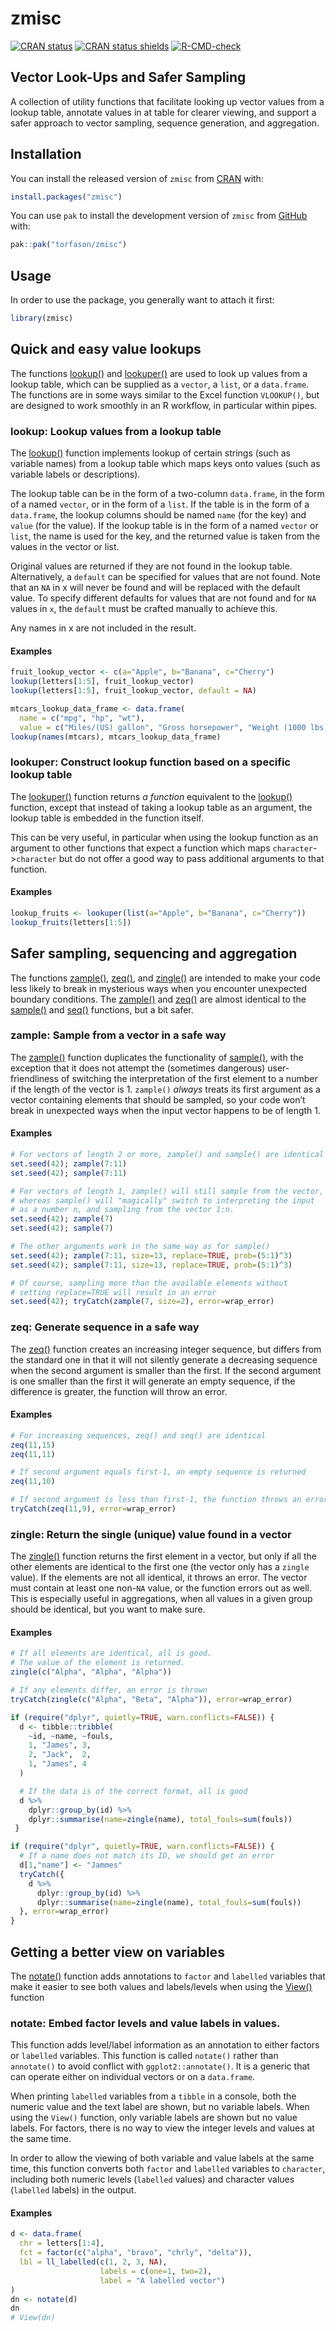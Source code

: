 zmisc
================

<!-- README.md is generated from README.Rmd -->
<!-- badges: start -->

[![CRAN
status](https://www.r-pkg.org/badges/version/zmisc)](https://CRAN.R-project.org/package=zmisc)
[![CRAN status
shields](https://img.shields.io/badge/Git-0.2.3-success)](https://github.com/torfason/zmisc)
[![R-CMD-check](https://github.com/torfason/zmisc/workflows/R-CMD-check/badge.svg)](https://github.com/torfason/zmisc/actions)
<!-- badges: end -->

## Vector Look-Ups and Safer Sampling

A collection of utility functions that facilitate looking up vector
values from a lookup table, annotate values in at table for clearer
viewing, and support a safer approach to vector sampling, sequence
generation, and aggregation.

## Installation

You can install the released version of `zmisc` from
[CRAN](https://cran.r-project.org/package=zmisc) with:

``` r
install.packages("zmisc")
```

You can use `pak` to install the development version of `zmisc` from
[GitHub](https://github.com/torfason/zmisc) with:

``` r
pak::pak("torfason/zmisc")
```

## Usage

In order to use the package, you generally want to attach it first:

``` r
library(zmisc)
```

## Quick and easy value lookups

The functions
[lookup()](https://torfason.github.io/zmisc/reference/lookup.html) and
[lookuper()](https://torfason.github.io/zmisc/reference/lookuper.html)
are used to look up values from a lookup table, which can be supplied as
a `vector`, a `list`, or a `data.frame`. The functions are in some ways
similar to the Excel function `VLOOKUP()`, but are designed to work
smoothly in an R workflow, in particular within pipes.

### lookup: Lookup values from a lookup table

The [lookup()](https://torfason.github.io/zmisc/reference/lookup.html)
function implements lookup of certain strings (such as variable names)
from a lookup table which maps keys onto values (such as variable labels
or descriptions).

The lookup table can be in the form of a two-column `data.frame`, in the
form of a named `vector`, or in the form of a `list`. If the table is in
the form of a `data.frame`, the lookup columns should be named `name`
(for the key) and `value` (for the value). If the lookup table is in the
form of a named `vector` or `list`, the name is used for the key, and
the returned value is taken from the values in the vector or list.

Original values are returned if they are not found in the lookup table.
Alternatively, a `default` can be specified for values that are not
found. Note that an `NA` in x will never be found and will be replaced
with the default value. To specify different defaults for values that
are not found and for `NA` values in `x`, the `default` must be crafted
manually to achieve this.

Any names in x are not included in the result.

#### Examples

``` r
fruit_lookup_vector <- c(a="Apple", b="Banana", c="Cherry")
lookup(letters[1:5], fruit_lookup_vector)
lookup(letters[1:5], fruit_lookup_vector, default = NA)

mtcars_lookup_data_frame <- data.frame(
  name = c("mpg", "hp", "wt"),
  value = c("Miles/(US) gallon", "Gross horsepower", "Weight (1000 lbs)"))
lookup(names(mtcars), mtcars_lookup_data_frame)
```

### lookuper: Construct lookup function based on a specific lookup table

The
[lookuper()](https://torfason.github.io/zmisc/reference/lookuper.html)
function returns *a function* equivalent to the
[lookup()](https://torfason.github.io/zmisc/reference/lookup.html)
function, except that instead of taking a lookup table as an argument,
the lookup table is embedded in the function itself.

This can be very useful, in particular when using the lookup function as
an argument to other functions that expect a function which maps
`character`-\>`character` but do not offer a good way to pass additional
arguments to that function.

#### Examples

``` r
lookup_fruits <- lookuper(list(a="Apple", b="Banana", c="Cherry"))
lookup_fruits(letters[1:5])
```

## Safer sampling, sequencing and aggregation

The functions
[zample()](https://torfason.github.io/zmisc/reference/zample.html),
[zeq()](https://torfason.github.io/zmisc/reference/zeq.html), and
[zingle()](https://torfason.github.io/zmisc/reference/zingle.html) are
intended to make your code less likely to break in mysterious ways when
you encounter unexpected boundary conditions. The
[zample()](https://torfason.github.io/zmisc/reference/zample.html) and
[zeq()](https://torfason.github.io/zmisc/reference/zeq.html) are almost
identical to the [sample()](https://rdrr.io/r/base/sample.html) and
[seq()](https://rdrr.io/r/base/seq.html) functions, but a bit safer.

### zample: Sample from a vector in a safe way

The [zample()](https://torfason.github.io/zmisc/reference/zample.html)
function duplicates the functionality of
[sample()](https://rdrr.io/r/base/sample.html), with the exception that
it does not attempt the (sometimes dangerous) user-friendliness of
switching the interpretation of the first element to a number if the
length of the vector is 1. `zample()` *always* treats its first argument
as a vector containing elements that should be sampled, so your code
won’t break in unexpected ways when the input vector happens to be of
length 1.

#### Examples

``` r
# For vectors of length 2 or more, zample() and sample() are identical
set.seed(42); zample(7:11)
set.seed(42); sample(7:11)

# For vectors of length 1, zample() will still sample from the vector,
# whereas sample() will "magically" switch to interpreting the input
# as a number n, and sampling from the vector 1:n.
set.seed(42); zample(7)
set.seed(42); sample(7)

# The other arguments work in the same way as for sample()
set.seed(42); zample(7:11, size=13, replace=TRUE, prob=(5:1)^3)
set.seed(42); sample(7:11, size=13, replace=TRUE, prob=(5:1)^3)

# Of course, sampling more than the available elements without
# setting replace=TRUE will result in an error
set.seed(42); tryCatch(zample(7, size=2), error=wrap_error)
```

### zeq: Generate sequence in a safe way

The [zeq()](https://torfason.github.io/zmisc/reference/zeq.html)
function creates an increasing integer sequence, but differs from the
standard one in that it will not silently generate a decreasing sequence
when the second argument is smaller than the first. If the second
argument is one smaller than the first it will generate an empty
sequence, if the difference is greater, the function will throw an
error.

#### Examples

``` r
# For increasing sequences, zeq() and seq() are identical
zeq(11,15)
zeq(11,11)

# If second argument equals first-1, an empty sequence is returned
zeq(11,10)

# If second argument is less than first-1, the function throws an error
tryCatch(zeq(11,9), error=wrap_error)
```

### zingle: Return the single (unique) value found in a vector

The [zingle()](https://torfason.github.io/zmisc/reference/zingle.html)
function returns the first element in a vector, but only if all the
other elements are identical to the first one (the vector only has a
`zingle` value). If the elements are not all identical, it throws an
error. The vector must contain at least one non-`NA` value, or the
function errors out as well. This is especially useful in aggregations,
when all values in a given group should be identical, but you want to
make sure.

#### Examples

``` r
# If all elements are identical, all is good.
# The value of the element is returned.
zingle(c("Alpha", "Alpha", "Alpha"))

# If any elements differ, an error is thrown
tryCatch(zingle(c("Alpha", "Beta", "Alpha")), error=wrap_error)

if (require("dplyr", quietly=TRUE, warn.conflicts=FALSE)) {
  d <- tibble::tribble(
    ~id, ~name, ~fouls,
    1, "James", 3,
    2, "Jack",  2,
    1, "James", 4
  )

  # If the data is of the correct format, all is good
  d %>%
    dplyr::group_by(id) %>%
    dplyr::summarise(name=zingle(name), total_fouls=sum(fouls))
 }

if (require("dplyr", quietly=TRUE, warn.conflicts=FALSE)) {
  # If a name does not match its ID, we should get an error
  d[1,"name"] <- "Jammes"
  tryCatch({
    d %>%
      dplyr::group_by(id) %>%
      dplyr::summarise(name=zingle(name), total_fouls=sum(fouls))
  }, error=wrap_error)
}
```

## Getting a better view on variables

The [notate()](https://torfason.github.io/zmisc/reference/zingle.html)
function adds annotations to `factor` and `labelled` variables that make
it easier to see both values and labels/levels when using the
[View()](https://rdrr.io/r/utils/View.html) function

### notate: Embed factor levels and value labels in values.

This function adds level/label information as an annotation to either
factors or `labelled` variables. This function is called `notate()`
rather than `annotate()` to avoid conflict with `ggplot2::annotate()`.
It is a generic that can operate either on individual vectors or on a
`data.frame`.

When printing `labelled` variables from a `tibble` in a console, both
the numeric value and the text label are shown, but no variable labels.
When using the `View()` function, only variable labels are shown but no
value labels. For factors, there is no way to view the integer levels
and values at the same time.

In order to allow the viewing of both variable and value labels at the
same time, this function converts both `factor` and `labelled` variables
to `character`, including both numeric levels (`labelled` values) and
character values (`labelled` labels) in the output.

#### Examples

``` r
d <- data.frame(
  chr = letters[1:4],
  fct = factor(c("alpha", "bravo", "chrly", "delta")),
  lbl = ll_labelled(c(1, 2, 3, NA),
                    labels = c(one=1, two=2),
                    label = "A labelled vector")
)
dn <- notate(d)
dn
# View(dn)
```
